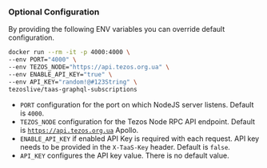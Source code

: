 ### Optional Configuration

By providing the following ENV variables you can override default configuration.

```bash
docker run --rm -it -p 4000:4000 \
--env PORT="4000" \
--env TEZOS_NODE="https://api.tezos.org.ua" \
--env ENABLE_API_KEY="true" \
--env API_KEY="random!@#123String" \
tezoslive/taas-graphql-subscriptions
```

-   `PORT` configuration for the port on which NodeJS server listens. Default is `4000`.
-   `TEZOS_NODE` configuration for the Tezos Node RPC API endpoint. Default is [`https://api.tezos.org.ua`](https://api.tezos.org.ua)
Apollo.
-   `ENABLE_API_KEY` if enabled API Key is required with each request. API key needs to be provided in the `X-TaaS-Key` header. Default is `false`.
-   `API_KEY` configures the API key value. There is no default value.
